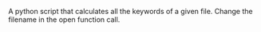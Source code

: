 A python script that calculates all the keywords of a given file.
Change the filename in the open function call.
